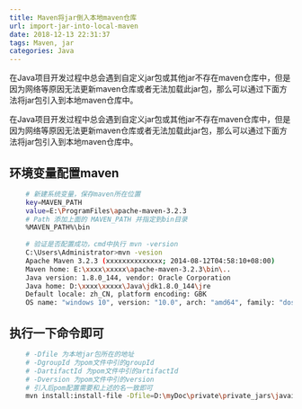 ```yaml
---
title: Maven将jar倒入本地maven仓库
url: import-jar-into-local-maven
date: 2018-12-13 22:31:37
tags: Maven, jar
categories: Java
---
```


在Java项目开发过程中总会遇到自定义jar包或其他jar不存在maven仓库中，但是因为网络等原因无法更新maven仓库或者无法加载此jar包，那么可以通过下面方法将jar包引入到本地maven仓库中。

<!--more-->

在Java项目开发过程中总会遇到自定义jar包或其他jar不存在maven仓库中，但是因为网络等原因无法更新maven仓库或者无法加载此jar包，那么可以通过下面方法将jar包引入到本地maven仓库中。

## 环境变量配置maven

``` bash
    # 新建系统变量，保存maven所在位置
    key=MAVEN_PATH
    value=E:\ProgramFiles\apache-maven-3.2.3
    # Path 添加上面的 MAVEN_PATH 并指定到bin目录
    %MAVEN_PATH%\bin
    
    # 验证是否配置成功，cmd中执行 mvn -version
    C:\Users\Administrator>mvn -vesion
    Apache Maven 3.2.3 (xxxxxxxxxxxxxx; 2014-08-12T04:58:10+08:00)
    Maven home: E:\xxxx\xxxxx\apache-maven-3.2.3\bin\..
    Java version: 1.8.0_144, vendor: Oracle Corporation
    Java home: D:\xxxx\xxxxx\Java\jdk1.8.0_144\jre
    Default locale: zh_CN, platform encoding: GBK
    OS name: "windows 10", version: "10.0", arch: "amd64", family: "dos"
```
    

## 执行一下命令即可

``` bash
    # -Dfile 为本地jar包所在的地址
    # -DgroupId 为pom文件中引的groupId
    # -DartifactId 为pom文件中引的artifactId
    # -Dversion 为pom文件中引的version
    # 引入后pom配置需要和上述的名一致即可
    mvn install:install-file -Dfile=D:\myDoc\private\private_jars\javailp-1.2a\javailp-1.2a.jar -DgroupId=net.sf.javailp -DartifactId=javailp -Dversion=1.2a -Dpackaging=jar
```
